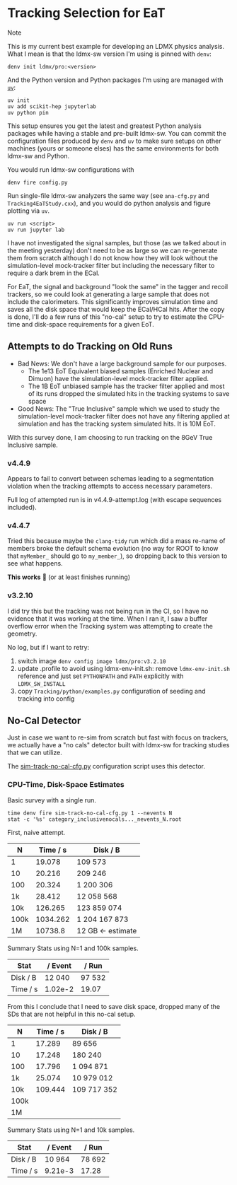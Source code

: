 # Tracking Selection for EaT

> [!NOTE]
> This is my current best example for developing an LDMX physics analysis.
> What I mean is that the ldmx-sw version I'm using is pinned with `denv`:
> ```
> denv init ldmx/pro:<version>
> ```
> And the Python version and Python packages I'm using are managed with [`uv`](https://docs.astral.sh/uv/):
> ```
> uv init
> uv add scikit-hep jupyterlab
> uv python pin
> ```
> This setup ensures you get the latest and greatest Python analysis packages while
> having a stable and pre-built ldmx-sw. You can commit the configuration files produced by `denv` and `uv`
> to make sure setups on other machines (yours or someone elses) has the same environments for both ldmx-sw and Python.
> 
> You would run ldmx-sw configurations with
> ```
> denv fire config.py
> ```
> Run single-file ldmx-sw analyzers the same way (see `ana-cfg.py` and `Tracking4EaTStudy.cxx`),
> and you would do python analysis and figure plotting via `uv`.
> ```
> uv run <script>
> uv run jupyter lab
> ```

I have not investigated the signal samples, but those (as we talked about in the meeting yesterday) don't need to be as large so we can re-generate them from scratch although I do not know how they will look without the simulation-level mock-tracker filter but including the necessary filter to require a dark brem in the ECal.

For EaT, the signal and background "look the same" in the tagger and recoil trackers, so we could look at generating a large sample that does not include the calorimeters.
This significantly improves simulation time and saves all the disk space that would keep the ECal/HCal hits.
After the copy is done, I'll do a few runs of this "no-cal" setup to try to estimate the CPU-time and disk-space requirements for a given EoT.

## Attempts to do Tracking on Old Runs
- Bad News: We don't have a large background sample for our purposes.
  - The 1e13 EoT Equivalent biased samples (Enriched Nuclear and Dimuon) have the simulation-level mock-tracker filter applied.
  - The 1B EoT unbiased sample has the tracker filter applied and most of its runs dropped the simulated hits in the tracking systems to save space
- Good News: The "True Inclusive" sample which we used to study the simulation-level mock-tracker filter does not have any filtering applied at simulation and has the tracking system simulated hits. It is 10M EoT.

With this survey done, I am choosing to run tracking on the 8GeV True Inclusive sample.

### v4.4.9
Appears to fail to convert between schemas leading to a segmentation violation when the
tracking attempts to access necessary parameters.

Full log of attempted run is in v4.4.9-attempt.log (with escape sequences included).

### v4.4.7
Tried this because maybe the `clang-tidy` run which did a mass re-name of members broke
the default schema evolution (no way for ROOT to know that `myMember_` should go to `my_member_`),
so dropping back to this version to see what happens.

**This works** :tada: (or at least finishes running)

### v3.2.10
I did try this but the tracking was not being run in the CI, so I have no evidence that it was working
at the time. When I ran it, I saw a buffer overflow error when the Tracking system was attempting to
create the geometry.

No log, but if I want to retry:
1. switch image `denv config image ldmx/pro:v3.2.10`
2. update .profile to avoid using ldmx-env-init.sh: remove `ldmx-env-init.sh` reference and just set `PYTHONPATH` and `PATH` explicitly with `LDMX_SW_INSTALL`
3. copy `Tracking/python/examples.py` configuration of seeding and tracking into config

## No-Cal Detector
Just in case we want to re-sim from scratch but fast with focus on trackers, we actually have a "no cals" detector built with ldmx-sw for tracking studies that we can utilize.

The [sim-track-no-cal-cfg.py](sim-track-no-cal-cfg.py) configuration script uses this detector.

### CPU-Time, Disk-Space Estimates
Basic survey with a single run.
```
time denv fire sim-track-no-cal-cfg.py 1 --nevents N
stat -c '%s' category_inclusivenocals..._nevents_N.root
```

First, naive attempt.

  N  |  Time / s | Disk / B
-----|-----------|--------------
1    |    19.078 |       109 573
10   |    20.216 |       209 246
100  |    20.324 |     1 200 306
1k   |    28.412 |    12 058 568
10k  |   126.265 |   123 859 074
100k |  1034.262 | 1 204 167 873
1M   | 10738.8   | 12 GB <- estimate

Summary Stats using N=1 and 100k samples.

Stat     | / Event | / Run
---------|---------|-------
Disk / B | 12 040  | 97 532
Time / s | 1.02e-2 | 19.07

From this I conclude that I need to save disk space,
dropped many of the SDs that are not helpful in this no-cal setup.

  N  |  Time / s | Disk / B
-----|-----------|--------------
1    |    17.289 |        89 656
10   |    17.248 |       180 240
100  |    17.796 |     1 094 871
1k   |    25.074 |    10 979 012
10k  |   109.444 |   109 717 352
100k |           | 
1M   |           | 

Summary Stats using N=1 and 10k samples.

Stat     | / Event | / Run
---------|---------|-------
Disk / B | 10 964  | 78 692
Time / s | 9.21e-3 | 17.28
